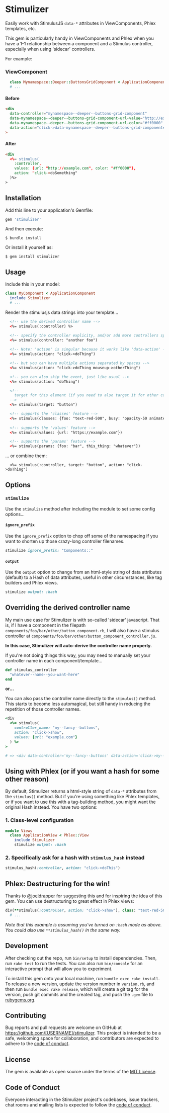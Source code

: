 # Stimulizer

Easily work with StimulusJS `data-*` attributes in ViewComponents, Phlex templates, etc.

This gem is particularly handy in ViewComponents and Phlex when you have a 1-1 relationship between a component and a Stimulus controller, especially when using 'sidecar' controllers.

For example:

### ViewComponent
```ruby
  class Mynamespace::Deeper::ButtonsGridComponent < ApplicationComponent
  # ...
```
#### Before
```html
<div 
  data-controller="mynamespace--deeper--buttons-grid-component"
  data-mynamespace--deeper--buttons-grid-component-url-value="http://example.com"
  data-mynamespace--deeper--buttons-grid-component-url-color="#ff0000"
  data-action="click->data-mynamespace--deeper--buttons-grid-component#doSomething"
>
```

#### After
```html
<div 
  <%= stimulus(
    :controller, 
    values: {url: "http://example.com", color: "#ff0000"}, 
    action: "click->doSomething"
  )%>
>
```

## Installation

Add this line to your application's Gemfile:

```ruby
gem 'stimulizer'
```

And then execute:

    $ bundle install

Or install it yourself as:

    $ gem install stimulizer

## Usage
Include this in your model:

```ruby
class MyComponent < ApplicationComponent
  include Stimulizer
  # ...
```

Render the stimulusjs data strings into your template...

```html
  <!-- use the derived controller name -->
  <%= stimulus(:controller) %>   

  <!-- specify the controller explicity, and/or add more controllers space-separated -->
  <%= stimulus(controller: "another foo")
  
  <!-- Note: 'action' is singular because it works like 'data-action' -->
  <%= stimulus(action: "click->doThing")

  <!-- but you can have multiple actions separated by spaces -->
  <%= stimulus(action: "click->doThing mouseup->otherThing")

  <!-- you can also skip the event, just like usual -->
  <%= stimulus(action: "doThing")

  <!-- 
    target for this element (if you need to also target it for other controllers, you'll have to do that manually with the old 'data-blah-target=' approach)
  -->
  <%= stimulus(target: "button")

  <!-- supports the 'classes' feature -->
  <%= stimulus(classes: {foo: "text-red-500", busy: "opacity-50 animate-spin"})
  
  <!-- supports the 'values' feature -->
  <%= stimulus(values: {url: "https://example.com"})

  <!-- supports the 'params' feature -->
  <%= stimulus(params: {foo: "bar", this_thing: "whatever"})
```
... or combine them:
```
  <%= stimulus(:controller, target: "button", action: "click->doThing")
```

## Options

### `stimulize`
Use the `stimulize` method after including the module to set some config options...

#### `ignore_prefix`
Use the `ignore_prefix` option to chop off some of the namespacing if you want to shorten up those crazy-long controller filenames.
```ruby
stimulize ignore_prefix: "Components::"
```

#### `output`
Use the `output` option to change from an html-style string of data attributes (default) to a Hash of data attributes, useful in other circumstances, like tag builders and Phlex views.
```ruby
stimulize output: :hash
```

## Overriding the derived controller name
My main use case for Stimulizer is with so-called 'sidecar' javascript. That is, if I have a component in the filepath `components/foo/bar/other/button_component.rb`, I will also have a stimulus controller at `components/foo/bar/other/button_component_controller.js`. 

**In this case, Stimulizer will auto-derive the controller name properly.**

If you're not doing things this way, you may need to manually set your controller name in each component/template...

```ruby
def stimulus_controller
  "whatever--name--you-want-here"
end
```

**or...**

You can also pass the controller name directly to the `stimulus()` method. This starts to become less automagical, but still handy in reducing the repetition of those controller names.

```ruby
<div
  <%= stimulus(
    controller_name: "my--fancy--buttons", 
    action: "click->show", 
    values: {url: "example.com"}
  ) %>
>

# => <div data-controller='my--fancy--buttons' data-action='click->my--fancy--buttons#show' data-my--fancy--buttons-url-value="example.com">
```

## Using with Phlex (or if you want a hash for some other reason)
By default, Stimulizer returns a html-style string of `data-*` attributes from the `stimulus()` method. But if you're using something like Phlex templates, or if you want to use this with a tag-building method, you might want the original Hash instead. You have two options:

### 1. Class-level configuration
```ruby
module Views
  class ApplicationView < Phlex::View
    include Stimulizer
    stimulize output: :hash
```

### 2. Specifically ask for a hash with `stimulus_hash` instead
```ruby
stimulus_hash(:controller, action: "click->doThis")
```

## Phlex: Destructuring for the win!
Thanks to [@joeldrapper](https://github.com/joeldrapper) for suggesting this and for inspiring the idea of this gem. You can use destructuring to great effect in Phlex views:

```ruby
div(**stimulus(:controller, action: "click->show"), class: "text-red-500") do
  # ...
```
*Note that this example is assuming you've turned on `:hash` mode as above. You could also use `**stimulus_hash()` in the same way.*

## Development

After checking out the repo, run `bin/setup` to install dependencies. Then, run `rake test` to run the tests. You can also run `bin/console` for an interactive prompt that will allow you to experiment.

To install this gem onto your local machine, run `bundle exec rake install`. To release a new version, update the version number in `version.rb`, and then run `bundle exec rake release`, which will create a git tag for the version, push git commits and the created tag, and push the `.gem` file to [rubygems.org](https://rubygems.org).

## Contributing

Bug reports and pull requests are welcome on GitHub at https://github.com/[USERNAME]/stimulizer. This project is intended to be a safe, welcoming space for collaboration, and contributors are expected to adhere to the [code of conduct](https://github.com/[USERNAME]/stimulizer/blob/main/CODE_OF_CONDUCT.md).

## License

The gem is available as open source under the terms of the [MIT License](https://opensource.org/licenses/MIT).

## Code of Conduct

Everyone interacting in the Stimulizer project's codebases, issue trackers, chat rooms and mailing lists is expected to follow the [code of conduct](https://github.com/[USERNAME]/stimulizer/blob/main/CODE_OF_CONDUCT.md).
